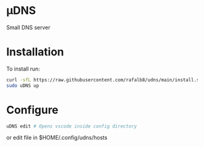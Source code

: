 # µDNS
Small DNS server

# Installation
To install run:
```bash
curl -sfL https://raw.githubusercontent.com/rafalb8/udns/main/install.sh | sh
sudo uDNS up
```

# Configure
```bash
uDNS edit # Opens vscode inside config directory
```
or edit file in $HOME/.config/udns/hosts